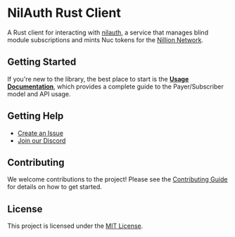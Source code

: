 # NilAuth Rust Client

A Rust client for interacting with [nilauth](https://github.com/NillionNetwork/nilauth), a service that manages blind module subscriptions and mints Nuc tokens for the [Nillion Network](https://nillion.com).

## Getting Started

If you're new to the library, the best place to start is the **[Usage Documentation](./DOCUMENTATION.md)**, which provides a complete guide to the Payer/Subscriber model and API usage.

## Getting Help

- [Create an Issue](https://github.com/NillionNetwork/nilauth/issues/new/choose)
- [Join our Discord](https://discord.com/invite/nillionnetwork)

## Contributing

We welcome contributions to the project! Please see the [Contributing Guide](./CONTRIBUTING.md) for details on how to get started.

## License

This project is licensed under the [MIT License](./LICENSE).
